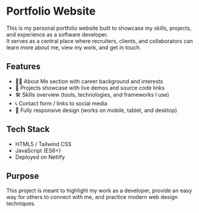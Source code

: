 # Portfolio Website

This is my personal portfolio website built to showcase my skills, projects, and experience as a software developer.  
It serves as a central place where recruiters, clients, and collaborators can learn more about me, view my work, and get in touch.

## Features
- 🧑‍💻 About Me section with career background and interests
- 📂 Projects showcase with live demos and source code links
- 🛠️ Skills overview (tools, technologies, and frameworks I use)
- 📞 Contact form / links to social media
- 📱 Fully responsive design (works on mobile, tablet, and desktop)

## Tech Stack
- HTML5 / Tailwind CSS
- JavaScript (ES6+) 
- Deployed on Netlify 

## Purpose
This project is meant to highlight my work as a developer, provide an easy way for others to connect with me, and practice modern web design techniques.
